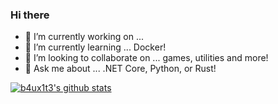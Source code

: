 ### Hi there 


- 🔭 I’m currently working on ... 
- 🌱 I’m currently learning ... Docker!
- 👯 I’m looking to collaborate on ... games, utilities and more!
- 💬 Ask me about ... .NET Core, Python, or Rust!


[![b4ux1t3's github stats](https://github-readme-stats.vercel.app/api?username=b4ux1t3&show_icons=true&theme=synthwave)](https://github.com/anuraghazra/github-readme-stats)

